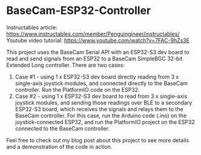 # BaseCam-ESP32-Controller
Instructables article: https://www.instructables.com/member/Penguingineer/instructables/
Youtube video tutorial: https://www.youtube.com/watch?v=7FAC-9hZs3E

This project uses the BaseCam Serial API with an ESP32-S3 dev board to read and send signals from an ESP32 to a BaseCam SimpleBGC 32-bit Extended Long controller.
There are two cases:
1. Case #1 - using 1 x ESP32-S3 dev board directly reading from 3 x single-axis joystick modules, and connected directly to the BaseCam controller. Run the PlatformIO code on the ESP32.
2. Case #2 - using 1 x ESP32-S3 dev board to read from 3 x single-axis joystick modules, and sending those readings over BLE to a secondary ESP32-S3 board, which receives the signals and relays them to the BaseCam controller. For this case, run the Arduino code (.ino) on the joystick-connected ESP32, and run the PlatformIO project on the ESP32 connected to the BaseCam controller.

Feel free to check out my blog post about this project to see more details and a demonstration of the code in action.
